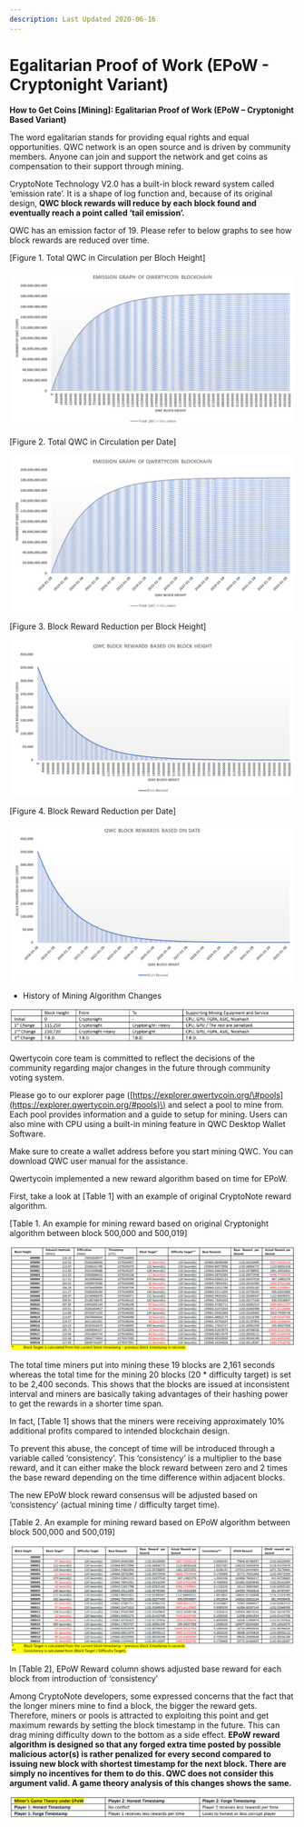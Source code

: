 ```yaml
---
description: Last Updated 2020-06-16
---
```


# Egalitarian Proof of Work \(EPoW - Cryptonight Variant\)

**How to Get Coins \[Mining\]: Egalitarian Proof of Work \(EPoW – Cryptonight Based Variant\)**

The word egalitarian stands for providing equal rights and equal opportunities. QWC network is an open source and is driven by community members. Anyone can join and support the network and get coins as compensation to their support through mining.

CryptoNote Technology V2.0 has a built-in block reward system called ‘emission rate’. It is a shape of log function and, because of its original design, **QWC block rewards will reduce by each block found and eventually reach a point called ‘tail emission’.**

QWC has an emission factor of 19. Please refer to below graphs to see how block rewards are reduced over time.

\[Figure 1. Total QWC in Circulation per Bloch Height\]

![](.gitbook/assets/1.png)

\[Figure 2. Total QWC in Circulation per Date\]

![](.gitbook/assets/2.png)

\[Figure 3. Block Reward Reduction per Block Height\]

![](.gitbook/assets/3.png)

\[Figure 4. Block Reward Reduction per Date\]

![](.gitbook/assets/4.png)

* History of Mining Algorithm Changes

![Click to enlarge the table](.gitbook/assets/history.png)

Qwertycoin core team is committed to reflect the decisions of the community regarding major changes in the future through community voting system.

Please go to our explorer page \([https://explorer.qwertycoin.org/\#pools](https://explorer.qwertycoin.org/#pools)\) and select a pool to mine from. Each pool provides information and a guide to setup for mining. Users can also mine with CPU using a built-in mining feature in QWC Desktop Wallet Software.

Make sure to create a wallet address before you start mining QWC. You can download QWC user manual for the assistance.

Qwertycoin implemented a new reward algorithm based on time for EPoW.

First, take a look at \[Table 1\] with an example of original CryptoNote reward algorithm.

\[Table 1. An example for mining reward based on original Cryptonight algorithm between block 500,000 and 500,019\]

![Click to enlarge the table](.gitbook/assets/3%20%281%29.png)

The total time miners put into mining these 19 blocks are 2,161 seconds whereas the total time for the mining 20 blocks \(20 \* difficulty target\) is set to be 2,400 seconds. This shows that the blocks are issued at inconsistent interval and miners are basically taking advantages of their hashing power to get the rewards in a shorter time span.

In fact, \[Table 1\] shows that the miners were receiving approximately 10% additional profits compared to intended blockchain design.

To prevent this abuse, the concept of time will be introduced through a variable called ‘consistency’. This ‘consistency’ is a multiplier to the base reward, and it can either make the block reward between zero and 2 times the base reward depending on the time difference within adjacent blocks.

The new EPoW block reward consensus will be adjusted based on ‘consistency’ \(actual mining time / difficulty target time\).

\[Table 2. An example for mining reward based on EPoW algorithm between block 500,000 and 500,019\]

![Click to enlarge the table](.gitbook/assets/2%20%281%29.png)

In \[Table 2\], EPoW Reward column shows adjusted base reward for each block from introduction of ‘consistency’

Among CryptoNote developers, some expressed concerns that the fact that the longer miners mine to find a block, the bigger the reward gets. Therefore, miners or pools is attracted to exploiting this point and get maximum rewards by setting the block timestamp in the future. This can drag mining difficulty down to the bottom as a side effect. **EPoW reward algorithm is designed so that any forged extra time posted by possible malicious actor\(s\) is rather penalized for every second compared to issuing new block with shortest timestamp for the next block. There are simply no incentives for them to do this. QWC does not consider this argument valid. A game theory analysis of this changes shows the same.**

![Click to enlarge the table](.gitbook/assets/game-theory.png)

